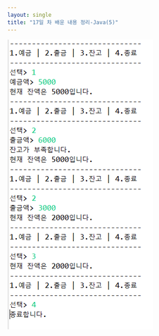 ```yaml
---
layout: single
title: "17일 차 배운 내용 정리-Java(5)"
---
```


<img src="../assets/images/2022-04-11 105009.png">
